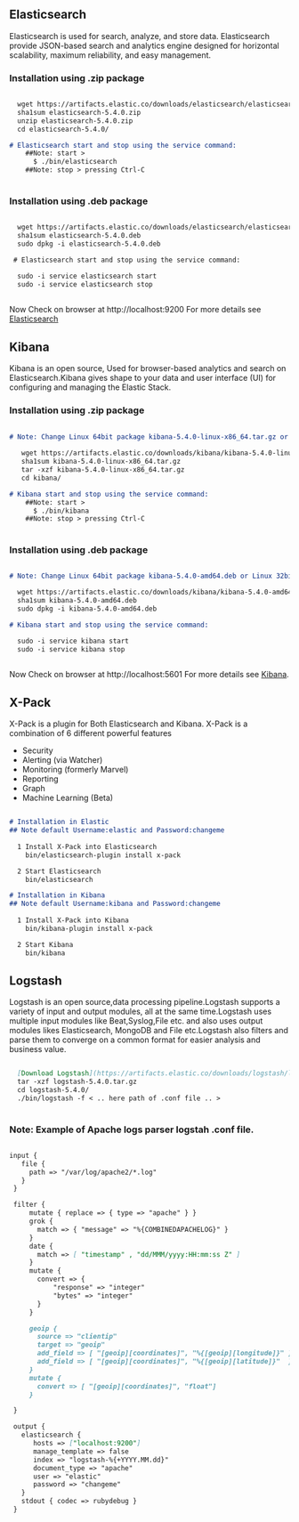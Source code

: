 ## Elasticsearch 

Elasticsearch is used for search, analyze, and store data. Elasticsearch provide JSON-based search and analytics engine designed for horizontal scalability, maximum reliability, and easy management.
 
 ### Installation using .zip package

```markdown

  wget https://artifacts.elastic.co/downloads/elasticsearch/elasticsearch-5.4.0.zip
  sha1sum elasticsearch-5.4.0.zip 
  unzip elasticsearch-5.4.0.zip
  cd elasticsearch-5.4.0/ 

# Elasticsearch start and stop using the service command:
    ##Note: start > 
      $ ./bin/elasticsearch
    ##Note: stop > pressing Ctrl-C
    
```

### Installation using .deb package

```markdown

  wget https://artifacts.elastic.co/downloads/elasticsearch/elasticsearch-5.4.0.deb
  sha1sum elasticsearch-5.4.0.deb 
  sudo dpkg -i elasticsearch-5.4.0.deb

 # Elasticsearch start and stop using the service command:

  sudo -i service elasticsearch start
  sudo -i service elasticsearch stop
  
```
 Now Check on browser at http://localhost:9200
 For more details see [Elasticsearch](https://www.elastic.co/guide/en/elasticsearch/reference/current/install-elasticsearch.html)

## Kibana 

Kibana is an open source, Used for browser-based analytics and search on Elasticsearch.Kibana gives shape to your data and user interface (UI) for configuring and managing the Elastic Stack.


### Installation using .zip package

```markdown

# Note: Change Linux 64bit package kibana-5.4.0-linux-x86_64.tar.gz or Linux 32bit package kibana-5.4.0-linux-x86.tar.gz
  
   wget https://artifacts.elastic.co/downloads/kibana/kibana-5.4.0-linux-x86_64.tar.gz  
   sha1sum kibana-5.4.0-linux-x86_64.tar.gz 
   tar -xzf kibana-5.4.0-linux-x86_64.tar.gz
   cd kibana/ 

# Kibana start and stop using the service command:
    ##Note: start > 
      $ ./bin/kibana
    ##Note: stop > pressing Ctrl-C
    
```

### Installation using .deb package

```markdown

# Note: Change Linux 64bit package kibana-5.4.0-amd64.deb or Linux 32bit package kibana-5.4.0-i386.deb

  wget https://artifacts.elastic.co/downloads/kibana/kibana-5.4.0-amd64.deb
  sha1sum kibana-5.4.0-amd64.deb 
  sudo dpkg -i kibana-5.4.0-amd64.deb

# Kibana start and stop using the service command:

  sudo -i service kibana start
  sudo -i service kibana stop
  
```
 Now Check on browser at http://localhost:5601
 For more details see [Kibana](https://www.elastic.co/guide/en/kibana/current/install.html).

## X-Pack 

X-Pack is a plugin for Both Elasticsearch and Kibana. X-Pack is a combination of 6 different powerful features 
+ Security
+ Alerting (via Watcher)
+ Monitoring (formerly Marvel)
+ Reporting
+ Graph
+ Machine Learning (Beta)

```markdown

# Installation in Elastic
## Note default Username:elastic and Password:changeme
  
  1 Install X-Pack into Elasticsearch
    bin/elasticsearch-plugin install x-pack

  2 Start Elasticsearch
    bin/elasticsearch

# Installation in Kibana
## Note default Username:kibana and Password:changeme
  
  1 Install X-Pack into Kibana
    bin/kibana-plugin install x-pack

  2 Start Kibana
    bin/kibana

```

## Logstash 

Logstash is an open source,data processing pipeline.Logstash supports a variety of input and output modules, all at the same time.Logstash uses multiple input modules like Beat,Syslog,File etc. and also uses output modules likes Elasticsearch, MongoDB and File etc.Logstash also filters and parse them to converge on a common format for easier analysis and business value. 


```markdown

  [Download Logstash](https://artifacts.elastic.co/downloads/logstash/logstash-5.4.0.tar.gz)
  tar -xzf logstash-5.4.0.tar.gz
  cd logstash-5.4.0/
  ./bin/logstash -f < .. here path of .conf file .. >
 
```
 
 ### Note: Example of Apache logs parser logstah .conf file.
  
  ```markdown

  input {
     file {
       path => "/var/log/apache2/*.log"
     }
   }

   filter {
       mutate { replace => { type => "apache" } }
       grok {
         match => { "message" => "%{COMBINEDAPACHELOG}" }
       }
       date {
         match => [ "timestamp" , "dd/MMM/yyyy:HH:mm:ss Z" ]
       }
       mutate {
         convert => {
             "response" => "integer" 
             "bytes" => "integer"
         }
       }

       geoip {
         source => "clientip"
         target => "geoip"
         add_field => [ "[geoip][coordinates]", "%{[geoip][longitude]}" ]
         add_field => [ "[geoip][coordinates]", "%{[geoip][latitude]}"  ]
       }
       mutate {
         convert => [ "[geoip][coordinates]", "float"]
       }

   }

   output {
     elasticsearch { 
        hosts => ["localhost:9200"]
        manage_template => false
        index => "logstash-%{+YYYY.MM.dd}"
        document_type => "apache"
        user => "elastic"
        password => "changeme"
     }
     stdout { codec => rubydebug }
   }
 
  ```
